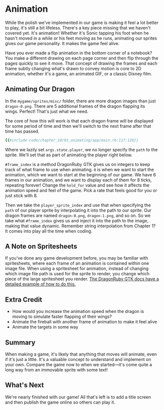 # Animation

While the polish we've implemented in our game is making it feel a lot better to play, it's still a bit lifeless. There's a key piece missing that we haven't covered yet. It's animation! Whether it's Sonic tapping his foot when he hasn't moved in a while or his feet moving as he runs, animating our sprites gives our game personality. It makes the game feel alive.

Have you ever made a flip animation in the bottom corner of a notebook? You make a different drawing on each page corner and then flip through the pages quickly to see it move. That concept of drawing the frames and each frame subtly changing what's drawn to convey motion is core to 2D animation, whether it's a game, an animated GIF, or a classic Disney film.

## Animating Our Dragon

In the `mygame/sprites/misc/` folder, there are more dragon images than just `dragon-0.png`. There are 5 additional frames of the dragon flapping its wings. Perfect! That's just what we need.

The core of how this will work is that each dragon frame will be displayed for some period of time and then we'll switch to the next frame after that time has passed.


``` ruby
{{#include code/chapter_10/01_animating/app/main.rb:117:126}}
```

Where we lazily set `args.state.player`, we no longer specify the `path` to the sprite. We'll set that as part of animating the player right below.

`#frame_index` is a method DragonRuby GTK gives us on integers to keep track of what frame to use when animating. `0` is when we want to start the animation, which we want to start at the beginning of our game. We have 6 frames in our animation, and we want to display each of them for 8 ticks, repeating forever! Change the `hold_for` value and see how it affects the animation speed and feel of the game. Pick a rate that feels good for you or just stick with 8.

Then we take the `player_sprite_index` and use that when specifying the `path` of our player sprite by interpolating it into the path to our sprite. Our dragon frames are named `dragon-0.png`, `dragon-1.png`, and so on. So we take what `#frame_index` gives us and inject it into the path to the image, making that value dynamic. Remember string interpolation from Chapter 1? It comes into play all the time when coding.

## A Note on Spritesheets

If you've done any game development before, you may be familiar with spritesheets, where each frame of an animation is contained within one image file. When using a spritesheet for animation, instead of changing which image file path is used for the sprite to render, you change which piece of the large spritesheet you render. [The DragonRuby GTK docs have a detailed example of how to do this.](https://bit.ly/drgtk-spritesheet)

## Extra Credit

- How would you increase the animation speed when the dragon is moving to simulate faster flapping of their wings?
- Animate the fireball with another frame of animation to make it feel alive
- Animate the targets in some way

## Summary

When making a game, it's likely that anything that moves will animate, even if it's just a little. It's a valuable concept to understand and implement on your own. Compare the game now to when we started—it's come quite a long way from an immovable sprite with some text!

## What's Next

We're nearly finished with our game! All that's left is to add a title screen and then publish the game online so others can play it.
